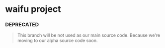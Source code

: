 # waifu project
### DEPRECATED
> This branch will be not used as our main source code. Because we're moving to our alpha source code soon.
